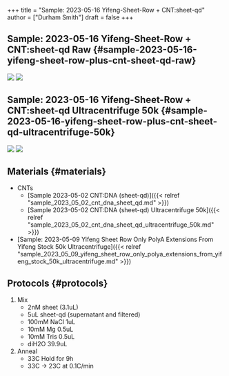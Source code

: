 +++
title = "Sample: 2023-05-16 Yifeng-Sheet-Row + CNT:sheet-qd"
author = ["Durham Smith"]
draft = false
+++

## Sample: 2023-05-16 Yifeng-Sheet-Row + CNT:sheet-qd Raw {#sample-2023-05-16-yifeng-sheet-row-plus-cnt-sheet-qd-raw}

![](/ox-hugo/TEM_2023-05-17-RowSheet-CNT-Supernatant_0.jpg)
![](/ox-hugo/TEM_2023-05-17-RowSheet-CNT-Supernatant_1.jpg)


## Sample: 2023-05-16 Yifeng-Sheet-Row + CNT:sheet-qd Ultracentrifuge 50k {#sample-2023-05-16-yifeng-sheet-row-plus-cnt-sheet-qd-ultracentrifuge-50k}

![](/ox-hugo/TEM_2023-05-17-RowSheet-CNT-Retentate_0.jpg)
![](/ox-hugo/TEM_2023-05-17-RowSheet-CNT-Retentate_1.jpg)


## Materials {#materials}

-   CNTs
    -   [Sample 2023-05-02 CNT:DNA (sheet-qd)]({{< relref "sample_2023_05_02_cnt_dna_sheet_qd.md" >}})
    -   [Sample 2023-05-02 CNT:DNA (sheet-qd) Ultracentrifuge 50k]({{< relref "sample_2023_05_02_cnt_dna_sheet_qd_ultracentrifuge_50k.md" >}})
-   [Sample: 2023-05-09 Yifeng Sheet Row Only PolyA Extensions From Yifeng Stock 50k Ultracentrifuge]({{< relref "sample_2023_05_09_yifeng_sheet_row_only_polya_extensions_from_yifeng_stock_50k_ultracentrifuge.md" >}})


## Protocols {#protocols}

1.  Mix
    -   2nM sheet (3.1uL)
    -   5uL sheet-qd (supernatant and filtered)
    -   100mM NaCl 1uL
    -   10mM Mg 0.5uL
    -   10mM Tris 0.5uL
    -   diH2O 39.9uL
2.  Anneal
    -   33C Hold for 9h
    -   33C &rarr; 23C at 0.1C/min
